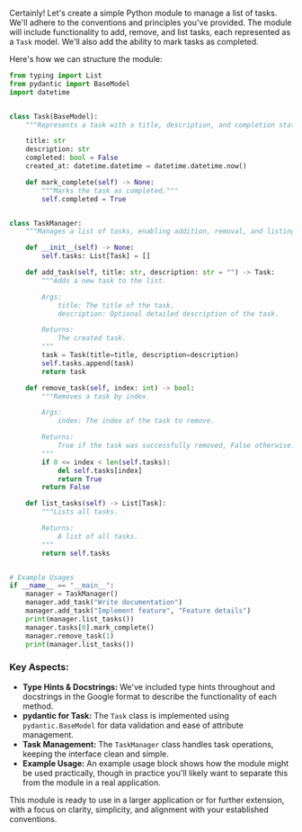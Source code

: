 Certainly! Let's create a simple Python module to manage a list of tasks. We'll adhere to the conventions and principles you've provided. The module will include functionality to add, remove, and list tasks, each represented as a `Task` model. We'll also add the ability to mark tasks as completed.

Here's how we can structure the module:

```python
from typing import List
from pydantic import BaseModel
import datetime


class Task(BaseModel):
    """Represents a task with a title, description, and completion status."""

    title: str
    description: str
    completed: bool = False
    created_at: datetime.datetime = datetime.datetime.now()

    def mark_complete(self) -> None:
        """Marks the task as completed."""
        self.completed = True


class TaskManager:
    """Manages a list of tasks, enabling addition, removal, and listing of tasks."""

    def __init__(self) -> None:
        self.tasks: List[Task] = []

    def add_task(self, title: str, description: str = "") -> Task:
        """Adds a new task to the list.

        Args:
            title: The title of the task.
            description: Optional detailed description of the task.

        Returns:
            The created task.
        """
        task = Task(title=title, description=description)
        self.tasks.append(task)
        return task

    def remove_task(self, index: int) -> bool:
        """Removes a task by index.

        Args:
            index: The index of the task to remove.

        Returns:
            True if the task was successfully removed, False otherwise.
        """
        if 0 <= index < len(self.tasks):
            del self.tasks[index]
            return True
        return False

    def list_tasks(self) -> List[Task]:
        """Lists all tasks.

        Returns:
            A list of all tasks.
        """
        return self.tasks


# Example Usages
if __name__ == "__main__":
    manager = TaskManager()
    manager.add_task("Write documentation")
    manager.add_task("Implement feature", "Feature details")
    print(manager.list_tasks())
    manager.tasks[0].mark_complete()
    manager.remove_task(1)
    print(manager.list_tasks())
```

### Key Aspects:
- **Type Hints & Docstrings:** We've included type hints throughout and docstrings in the Google format to describe the functionality of each method.
- **pydantic for Task:** The `Task` class is implemented using `pydantic.BaseModel` for data validation and ease of attribute management.
- **Task Management:** The `TaskManager` class handles task operations, keeping the interface clean and simple.
- **Example Usage:** An example usage block shows how the module might be used practically, though in practice you'll likely want to separate this from the module in a real application.

This module is ready to use in a larger application or for further extension, with a focus on clarity, simplicity, and alignment with your established conventions.